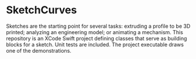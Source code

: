 # SketchCurves
Sketches are the starting point for several tasks:  extruding a profile to be 3D printed; analyzing an engineering model; or animating a mechanism.  This repository is an XCode Swift project defining classes that serve as building blocks for a sketch.  Unit tests are included.  The project executable draws one of the demonstrations.

